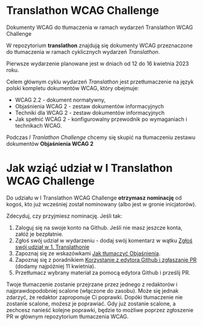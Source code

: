 # Translathon  WCAG Challenge
Dokumenty WCAG do tłumaczenia w ramach wydarzeń Translathon WCAG Challenge

W repozytorium **translathon** znajdują się dokumenty WCAG przeznaczone do tłumaczenia w ramach cyklicznych wydarzeń _Translathon_. 

Pierwsze wydarzenie planowane jest w dniach od 12 do 16 kwietnia 2023 roku. 

Celem głównym cyklu wydarzeń _Translathon_ jest przetłumaczenie na język polski kompletu dokumentów WCAG, który obejmuje:

- WCAG 2.2 - dokument normatywny,
- Objaśnienia WCAG 2 - zestaw dokumentów informacyjnych
- Techniki dla WCAG 2 - zestaw dokumentów informacyjnych
- Jak spełnić WCAG 2 - konfigurowalny przewodnik po wymaganiach i technikach WCAG.

Podczas _I Tranlathon Challenge_ chcemy się skupić na tłumaczeniu zestawu dokumentów **Objaśnienia WCAG 2**

# Jak wziąć udział w I Translathon WCAG Challenge

Do udziału w I Translathon WCAG Challenge **otrzymasz nominację** od kogoś, kto już wcześniej został nominowany (albo jest w gronie inicjatorów).  

Zdecyduj, czy przyjmiesz nominację. Jeśli tak: 

1. Zaloguj się na swoje konto na Github. Jeśli nie masz jeszcze konta, załóż je bezpłatnie.
1. Zgłoś swój udział w wydarzeniu - dodaj swój komentarz w wątku [Zgłoś swój udział w 1. Translathonie](https://github.com/irdpl/translathon/issues/1)
1. Zapoznaj się ze wskazówkami [Jak tłumaczyć Objaśnienia](jak-tlumaczyc-objasnienia.md).
1. Zapoznaj się z poradnikiem [Korzystanie z edytora Github i zgłaszanie PR](edytor-i-pr) (dodamy najpóżniej 11 kwietnia).
1. Przetłumacz wybrany materiał za pomocą edytora Github i prześlij PR.

Twoje tłumaczenie zostanie przejrzane przez jednego z redaktorów i najprawdopodobniej scalone (włączone do zasobu). Może się jednak zdarzyć, że redaktor zaproponuje Ci poprawki. Dopóki tłumaczenie nie zostanie scalone, możesz je poprawiać. Gdy już zostanie scalone, a zechcesz nanieść kolejne poprawki, będzie to możliwe poprzez zgłoszenie PR w głównym repozytorium tłumaczenia WCAG.  


